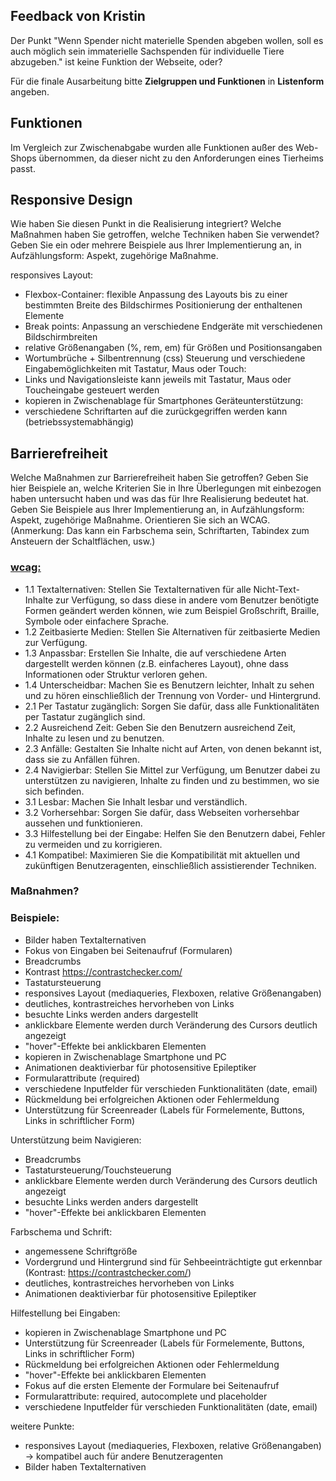 ## Feedback von Kristin
Der Punkt "Wenn Spender nicht materielle Spenden abgeben wollen, soll es auch möglich sein immaterielle Sachspenden für individuelle Tiere abzugeben." ist keine Funktion der Webseite, oder?

Für die finale Ausarbeitung bitte **Zielgruppen und Funktionen** in **Listenform** angeben.

## Funktionen
Im Vergleich zur Zwischenabgabe wurden alle Funktionen außer des Web-Shops übernommen, da dieser nicht zu den Anforderungen eines Tierheims passt.

## Responsive Design
Wie haben Sie diesen Punkt in die Realisierung integriert? Welche Maßnahmen haben Sie getroffen, welche Techniken haben Sie verwendet? Geben Sie ein oder mehrere Beispiele aus Ihrer Implementierung an, in Aufzählungsform: Aspekt, zugehörige Maßnahme.

responsives Layout:
- Flexbox-Container:
  flexible Anpassung des Layouts bis zu einer bestimmten Breite des Bildschirmes
  Positionierung der enthaltenen Elemente
- Break points:
  Anpassung an verschiedene Endgeräte mit verschiedenen Bildschirmbreiten
- relative Größenangaben (%, rem, em) für Größen und Positionsangaben
- Wortumbrüche + Silbentrennung (css)
Steuerung und verschiedene Eingabemöglichkeiten mit Tastatur, Maus oder Touch:
- Links und Navigationsleiste kann jeweils mit Tastatur, Maus oder Toucheingabe gesteuert werden
- kopieren in Zwischenablage für Smartphones
Geräteunterstützung:
- verschiedene Schriftarten auf die zurückgegriffen werden kann (betriebssystemabhängig)

## Barrierefreiheit
Welche Maßnahmen zur Barrierefreiheit haben Sie getroffen? Geben Sie hier Beispiele an, welche Kriterien Sie in Ihre Überlegungen mit einbezogen haben untersucht haben und was das für Ihre Realisierung bedeutet hat. Geben Sie Beispiele aus Ihrer Implementierung an, in Aufzählungsform:
Aspekt, zugehörige Maßnahme. Orientieren Sie sich an WCAG.
(Anmerkung: Das kann ein Farbschema sein, Schriftarten, Tabindex zum Ansteuern der Schaltflächen, usw.)

### [wcag:](https://www.einfach-fuer-alle.de/wcag2.0/uebersetzungen/How-to-Meet-WCAG-2.0/#toc)
- 1.1 Textalternativen: Stellen Sie Textalternativen für alle Nicht-Text-Inhalte zur Verfügung, so dass diese in andere vom Benutzer benötigte Formen geändert werden können, wie zum Beispiel Großschrift, Braille, Symbole oder einfachere Sprache.
- 1.2 Zeitbasierte Medien: Stellen Sie Alternativen für zeitbasierte Medien zur Verfügung.
- 1.3 Anpassbar: Erstellen Sie Inhalte, die auf verschiedene Arten dargestellt werden können (z.B. einfacheres Layout), ohne dass Informationen oder Struktur verloren gehen.
- 1.4 Unterscheidbar: Machen Sie es Benutzern leichter, Inhalt zu sehen und zu hören einschließlich der Trennung von Vorder- und Hintergrund.
- 2.1 Per Tastatur zugänglich: Sorgen Sie dafür, dass alle Funktionalitäten per Tastatur zugänglich sind.
- 2.2 Ausreichend Zeit: Geben Sie den Benutzern ausreichend Zeit, Inhalte zu lesen und zu benutzen.
- 2.3 Anfälle: Gestalten Sie Inhalte nicht auf Arten, von denen bekannt ist, dass sie zu Anfällen führen.
- 2.4 Navigierbar: Stellen Sie Mittel zur Verfügung, um Benutzer dabei zu unterstützen zu navigieren, Inhalte zu finden und zu bestimmen, wo sie sich befinden.
- 3.1 Lesbar: Machen Sie Inhalt lesbar und verständlich.
- 3.2 Vorhersehbar: Sorgen Sie dafür, dass Webseiten vorhersehbar aussehen und funktionieren.
- 3.3 Hilfestellung bei der Eingabe: Helfen Sie den Benutzern dabei, Fehler zu vermeiden und zu korrigieren.
- 4.1 Kompatibel: Maximieren Sie die Kompatibilität mit aktuellen und zukünftigen Benutzeragenten, einschließlich assistierender Techniken.

### Maßnahmen?

### Beispiele:
- Bilder haben Textalternativen
- Fokus von Eingaben bei Seitenaufruf (Formularen)
- Breadcrumbs
- Kontrast https://contrastchecker.com/
- Tastatursteuerung
- responsives Layout (mediaqueries, Flexboxen, relative Größenangaben)
- deutliches, kontrastreiches hervorheben von Links
- besuchte Links werden anders dargestellt
- anklickbare Elemente werden durch Veränderung des Cursors deutlich angezeigt
- "hover"-Effekte bei anklickbaren Elementen
- kopieren in Zwischenablage Smartphone und PC
- Animationen deaktivierbar für photosensitive Epileptiker
- Formularattribute (required)
- verschiedene Inputfelder für verschieden Funktionalitäten (date, email)
- Rückmeldung bei erfolgreichen Aktionen oder Fehlermeldung
- Unterstützung für Screenreader (Labels für Formelemente, Buttons, Links in schriftlicher Form)

Unterstützung beim Navigieren:
- Breadcrumbs
- Tastatursteuerung/Touchsteuerung
- anklickbare Elemente werden durch Veränderung des Cursors deutlich angezeigt
- besuchte Links werden anders dargestellt
- "hover"-Effekte bei anklickbaren Elementen

Farbschema und Schrift:
- angemessene Schriftgröße
- Vordergrund und Hintergrund sind für Sehbeeinträchtigte gut erkennbar
  (Kontrast: https://contrastchecker.com/)
- deutliches, kontrastreiches hervorheben von Links
- Animationen deaktivierbar für photosensitive Epileptiker

Hilfestellung bei Eingaben:
- kopieren in Zwischenablage Smartphone und PC
- Unterstützung für Screenreader (Labels für Formelemente, Buttons, Links in schriftlicher Form)
- Rückmeldung bei erfolgreichen Aktionen oder Fehlermeldung
- "hover"-Effekte bei anklickbaren Elementen 
- Fokus auf die ersten Elemente der Formulare bei Seitenaufruf
- Formularattribute: required, autocomplete und placeholder
- verschiedene Inputfelder für verschieden Funktionalitäten (date, email)

weitere Punkte:
- responsives Layout (mediaqueries, Flexboxen, relative Größenangaben)
  -> kompatibel auch für andere Benutzeragenten
- Bilder haben Textalternativen
